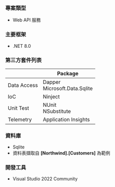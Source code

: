 ### 專案類型
- Web API 服務

### 主要框架
- .NET 8.0

### 第三方套件列表
||Package|
|--|--|
|Data Access|Dapper<br/>Microsoft.Data.Sqlite|
|IoC|Ninject|
|Unit Test|NUnit<br/>NSubstitute|
|Telemetry|Application Insights|

### 資料庫
- Sqlite
- 資料表擷取自 **[Northwind].[Customers]** 為範例

### 開發工具
- Visual Studio 2022 Community
